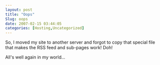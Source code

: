 ```yaml
---
layout: post
title: "Oops"
Slug: oops
date: 2007-02-15 03:44:05
categories: [Hosting,Uncategorized]
---
```

So, I moved my site to another server and forgot to copy that special file that makes the RSS feed and sub-pages work! Doh!

All's well again in my world...

